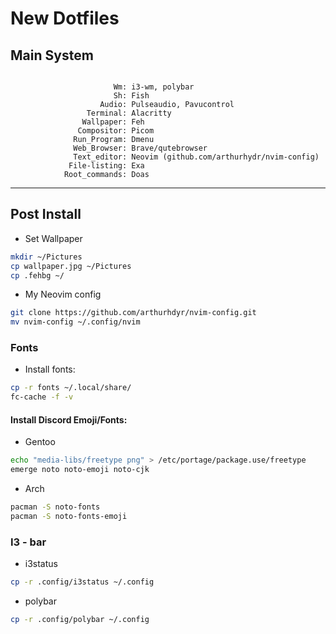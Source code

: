 # New Dotfiles

## Main System
```

                       Wm: i3-wm, polybar
                       Sh: Fish
                    Audio: Pulseaudio, Pavucontrol
                 Terminal: Alacritty
                Wallpaper: Feh
               Compositor: Picom 
              Run_Program: Dmenu
              Web_Browser: Brave/qutebrowser
              Text_editor: Neovim (github.com/arthurhydr/nvim-config)
             File-listing: Exa
            Root_commands: Doas

```

---

## Post Install

* Set Wallpaper
```bash
mkdir ~/Pictures
cp wallpaper.jpg ~/Pictures
cp .fehbg ~/
```

* My Neovim config
```bash
git clone https://github.com/arthurhdyr/nvim-config.git
mv nvim-config ~/.config/nvim
```

### Fonts

* Install fonts:
```bash
cp -r fonts ~/.local/share/
fc-cache -f -v
```

#### Install Discord Emoji/Fonts:

* Gentoo
```bash
echo "media-libs/freetype png" > /etc/portage/package.use/freetype
emerge noto noto-emoji noto-cjk
```
* Arch
```bash
pacman -S noto-fonts
pacman -S noto-fonts-emoji
```

### I3 - bar
* i3status
```bash
cp -r .config/i3status ~/.config
```
* polybar
```bash
cp -r .config/polybar ~/.config
```
